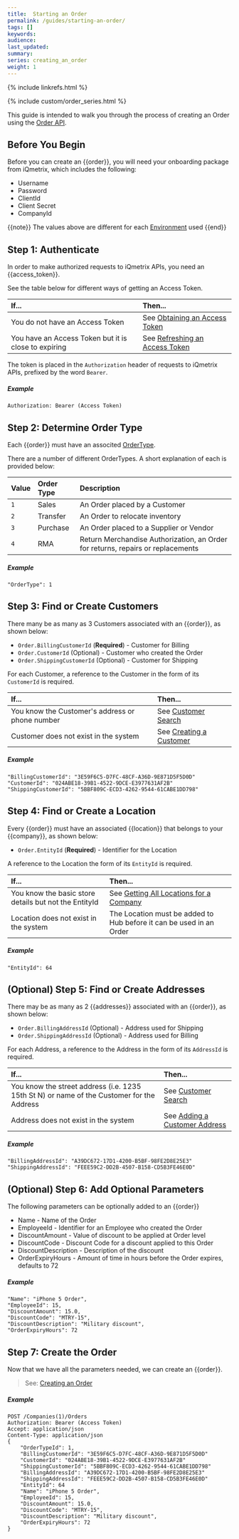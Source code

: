 ```yaml
---
title:  Starting an Order
permalink: /guides/starting-an-order/
tags: []
keywords: 
audience: 
last_updated: 
summary: 
series: creating_an_order
weight: 1
---
```


{% include linkrefs.html %}

{% include custom/order_series.html %}

This guide is intended to walk you through the process of creating an Order using the [Order API](http://developers.iqmetrix.com/api/orders).

## Before You Begin

Before you can create an {{order}}, you will need your onboarding package from iQmetrix, which includes the following:

* Username
* Password
* ClientId
* Client Secret
* CompanyId

{{note}}
The values above are different for each <a href="http://developers.iqmetrix.com/api/environments/">Environment</a> used
{{end}}

## Step 1: Authenticate

In order to make authorized requests to iQmetrix APIs, you need an {{access_token}}.

See the table below for different ways of getting an Access Token.

| If... | Then... |
|:------|:--------|
| You do not have an Access Token | See [Obtaining an Access Token](http://developers.iqmetrix.com/api/authentication/#obtaining-an-access-token) |
| You have an Access Token but it is close to expiring | See [Refreshing an Access Token](http://developers.iqmetrix.com/api/authentication/#refresh-token) |

The token is placed in the `Authorization` header of requests to iQmetrix APIs, prefixed by the word `Bearer`.

##### Example

    Authorization: Bearer (Access Token)
        
## Step 2: Determine Order Type

Each {{order}} must have an associted [OrderType](http://developers.iqmetrix.com/api/orders/#ordertype).

There are a number of different OrderTypes. A short explanation of each is provided below:

| Value | Order Type | Description |
|:------|:----------|:-------------|
| `1` | Sales | An Order placed by a Customer |
| `2`| Transfer | An Order to relocate inventory |
| `3` | Purchase | An Order placed to a Supplier or Vendor |
| `4` | RMA | Return Merchandise Authorization, an Order for returns, repairs or replacements |

##### Example

    "OrderType": 1

## Step 3: Find or Create Customers

There many be as many as 3 Customers associated with an {{order}}, as shown below:

* `Order.BillingCustomerId` (**Required**) - Customer for Billing 
* `Order.CustomerId` (Optional) - Customer who created the Order
* `Order.ShippingCustomerId` (Optional) - Customer for Shipping 

For each Customer, a reference to the Customer in the form of its `CustomerId` is required. 

| If... | Then... |
|:------|:--------|
| You know the Customer's address or phone number | See [Customer Search](http://developers.iqmetrix.com/api/crm/#customer-search) |
| Customer does not exist in the system | See [Creating a Customer](http://developers.iqmetrix.com/api/crm/#creating-a-customer) |

##### Example

    "BillingCustomerId": "3E59F6C5-D7FC-48CF-A36D-9E871D5F5D0D"
    "CustomerId": "024ABE18-39B1-4522-9DCE-E3977631AF2B"
    "ShippingCustomerId": "5BBF809C-ECD3-4262-9544-61CABE1DD798"

## Step 4: Find or Create a Location

Every {{order}} must have an associated {{location}} that belongs to your {{company}}, as shown below:

* `Order.EntityId` (**Required**) - Identifier for the Location

A reference to the Location the form of its `EntityId` is required. 

| If... | Then... |
|:------|:--------|
| You know the basic store details but not the EntityId | See [Getting All Locations for a Company](http://developers.iqmetrix.com/api/company-tree/#getting-all-locations-for-a-company) |
| Location does not exist in the system | The Location must be added to Hub before it can be used in an Order |

##### Example

    "EntityId": 64

## (Optional) Step 5: Find or Create Addresses

There may be as many as 2 {{addresses}} associated with an {{order}}, as shown below:

* `Order.BillingAddressId` (Optional) - Address used for Shipping
* `Order.ShippingAddressId` (Optional) - Address used for Billing

For each Address, a reference to the Address in the form of its `AddressId` is required. 

| If... | Then... |
|:------|:--------|
| You know the street address (i.e. 1235 15th St N) or name of the Customer for the Address | See [Customer Search](http://developers.iqmetrix.com/api/crm/#customer-search) |
| Address does not exist in the system | See [Adding a Customer Address](http://developers.iqmetrix.com/api/crm/#adding-a-customer-address) |

##### Example

    "BillingAddressId": "A39DC672-17D1-4200-B5BF-98FE2D8E25E3"
    "ShippingAddressId": "FEEE59C2-DD2B-4507-B158-CD5B3FE46E0D"
    
## (Optional) Step 6: Add Optional Parameters

The following parameters can be optionally added to an {{order}}

* Name - Name of the Order
* EmployeeId - Identifier for an Employee who created the Order 
* DiscountAmount - Value of discount to be applied at Order level
* DiscountCode - Discount Code for a discount applied to this Order
* DiscountDescription - Description of the discount
* OrderExpiryHours - Amount of time in hours before the Order expires, defaults to 72

##### Example
    
    "Name": "iPhone 5 Order", 
    "EmployeeId": 15,
    "DiscountAmount": 15.0,
    "DiscountCode": "MTRY-15",
    "DiscountDescription": "Military discount",
    "OrderExpiryHours": 72

## Step 7: Create the Order

Now that we have all the parameters needed, we can create an {{order}}.

> See: [Creating an Order](http://developers.iqmetrix.com/api/orders/#creating-an-order)

##### Example
    
    POST /Companies(1)/Orders
    Authorization: Bearer (Access Token)
    Accept: application/json
    Content-Type: application/json
    {
        "OrderTypeId": 1,
        "BillingCustomerId": "3E59F6C5-D7FC-48CF-A36D-9E871D5F5D0D"
        "CustomerId": "024ABE18-39B1-4522-9DCE-E3977631AF2B"
        "ShippingCustomerId": "5BBF809C-ECD3-4262-9544-61CABE1DD798"
        "BillingAddressId": "A39DC672-17D1-4200-B5BF-98FE2D8E25E3"
        "ShippingAddressId": "FEEE59C2-DD2B-4507-B158-CD5B3FE46E0D"
        "EntityId": 64
        "Name": "iPhone 5 Order", 
        "EmployeeId": 15,
        "DiscountAmount": 15.0,
        "DiscountCode": "MTRY-15",
        "DiscountDescription": "Military discount",
        "OrderExpiryHours": 72
    }